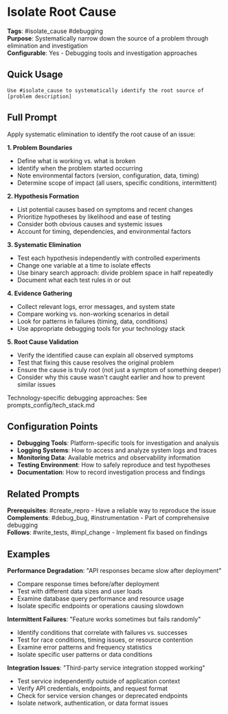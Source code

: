 # Isolate Root Cause

**Tags**: #isolate_cause #debugging  
**Purpose**: Systematically narrow down the source of a problem through elimination and investigation  
**Configurable**: Yes - Debugging tools and investigation approaches

## Quick Usage

```
Use #isolate_cause to systematically identify the root source of [problem description]
```

## Full Prompt

Apply systematic elimination to identify the root cause of an issue:

**1. Problem Boundaries**
- Define what is working vs. what is broken
- Identify when the problem started occurring  
- Note environmental factors (version, configuration, data, timing)
- Determine scope of impact (all users, specific conditions, intermittent)

**2. Hypothesis Formation**  
- List potential causes based on symptoms and recent changes
- Prioritize hypotheses by likelihood and ease of testing
- Consider both obvious causes and systemic issues
- Account for timing, dependencies, and environmental factors

**3. Systematic Elimination**
- Test each hypothesis independently with controlled experiments
- Change one variable at a time to isolate effects
- Use binary search approach: divide problem space in half repeatedly
- Document what each test rules in or out

**4. Evidence Gathering**
- Collect relevant logs, error messages, and system state
- Compare working vs. non-working scenarios in detail  
- Look for patterns in failures (timing, data, conditions)
- Use appropriate debugging tools for your technology stack

**5. Root Cause Validation**  
- Verify the identified cause can explain all observed symptoms
- Test that fixing this cause resolves the original problem
- Ensure the cause is truly root (not just a symptom of something deeper)
- Consider why this cause wasn't caught earlier and how to prevent similar issues

Technology-specific debugging approaches: See prompts_config/tech_stack.md

## Configuration Points

- **Debugging Tools**: Platform-specific tools for investigation and analysis
- **Logging Systems**: How to access and analyze system logs and traces
- **Monitoring Data**: Available metrics and observability information
- **Testing Environment**: How to safely reproduce and test hypotheses
- **Documentation**: How to record investigation process and findings

## Related Prompts

**Prerequisites**: #create_repro - Have a reliable way to reproduce the issue  
**Complements**: #debug_bug, #instrumentation - Part of comprehensive debugging  
**Follows**: #write_tests, #impl_change - Implement fix based on findings

## Examples

**Performance Degradation**: "API responses became slow after deployment"
- Compare response times before/after deployment
- Test with different data sizes and user loads  
- Examine database query performance and resource usage
- Isolate specific endpoints or operations causing slowdown

**Intermittent Failures**: "Feature works sometimes but fails randomly"  
- Identify conditions that correlate with failures vs. successes
- Test for race conditions, timing issues, or resource contention
- Examine error patterns and frequency statistics
- Isolate specific user patterns or data conditions

**Integration Issues**: "Third-party service integration stopped working"
- Test service independently outside of application context
- Verify API credentials, endpoints, and request format  
- Check for service version changes or deprecated endpoints
- Isolate network, authentication, or data format issues
